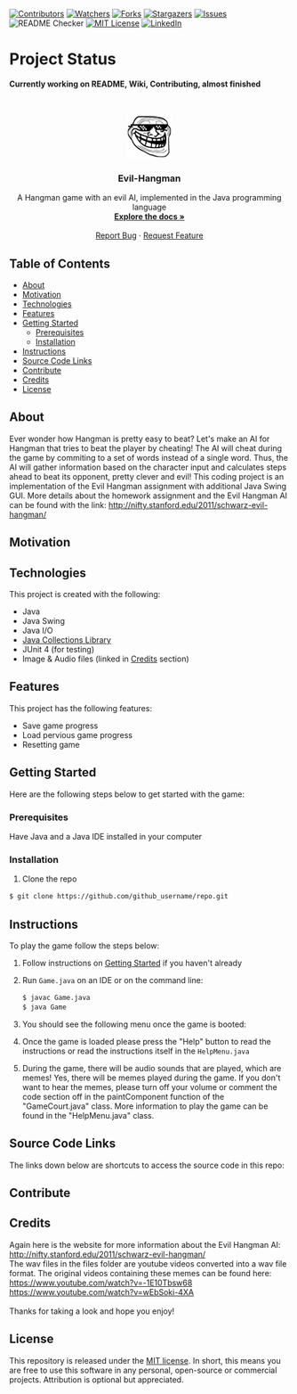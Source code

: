 <!-- PROJECT SHIELDS -->
<!--
*** Using markdown "reference style" links for readability.
*** Reference links are enclosed in brackets [ ] instead of parentheses ( ).
*** See the bottom of this document for the declaration of the reference variables
-->
[![Contributors][contributors-shield]][contributors-url]
[![Watchers][watchers-shield]][watchers-url]
[![Forks][forks-shield]][forks-url]
[![Stargazers][stars-shield]][stars-url]
[![Issues][issues-shield]][issues-url]
![README Checker](https://github.com/jasont2022/evil-hangman/workflows/README%20URL%20Checker/badge.svg)
[![MIT License][license-shield]][license-url]
[![LinkedIn][linkedin-shield]][linkedin-url]

# Project Status
**Currently working on README, Wiki, Contributing, almost finished**

<!-- PROJECT LOGO -->
<br />
<p align="center">
  <a href="https://github.com/jasont2022/evil-hangman">
    <img src="files/troll2.png" alt="Logo" width="80" height="80">
  </a>

  <h3 align="center">Evil-Hangman</h3>

  <p align="center">
    A Hangman game with an evil AI, implemented in the Java programming language
    <br />
    <a href="https://github.com/jasont2022/evil-hangman"><strong>Explore the docs »</strong></a>
    <br />
    <br />
    <a href="https://github.com/jasont2022/evil-hangman/issues">Report Bug</a>
    ·
    <a href="https://github.com/jasont2022/evil-hangman/issues">Request Feature</a>
  </p>
</p>

## Table of Contents
* [About](#about)
* [Motivation](#motivation)
* [Technologies](#technologies)
* [Features](#features)
* [Getting Started](#getting-started)
  * [Prerequisites](#prerequisites)
  * [Installation](#installation)
* [Instructions](#instructions)
* [Source Code Links](#source-code-links)
* [Contribute](#contribute)
* [Credits](#credits)
* [License](#license)

## About
Ever wonder how Hangman is pretty easy to beat? Let's make an AI for Hangman that tries to beat the player by cheating! The AI will cheat during the game by commiting to a set of words instead of a single word. Thus, the AI will gather information based on the character input and calculates steps ahead to beat its opponent, pretty clever and evil! This coding project is an implementation of the Evil Hangman assignment with additional Java Swing GUI. More details about the homework assignment and the Evil Hangman AI can be found with the link: http://nifty.stanford.edu/2011/schwarz-evil-hangman/

## Motivation

## Technologies
This project is created with the following:
* Java
* Java Swing
* Java I/O
* [Java Collections Library](https://docs.oracle.com/javase/7/docs/api/java/util/Collections.html)
* JUnit 4 \(for testing\)
* Image & Audio files \(linked in [Credits](#credits) section\)

## Features
This project has the following features:
* Save game progress
* Load pervious game progress
* Resetting game

## Getting Started
Here are the following steps below to get started with the game:
### Prerequisites
Have Java and a Java IDE installed in your computer
### Installation
1. Clone the repo
```bash
$ git clone https://github.com/github_username/repo.git
```

## Instructions
To play the game follow the steps below:
1. Follow instructions on [Getting Started](#getting-started) if you haven't already
2. Run `Game.java` on an IDE or on the command line:

   ```bash
   $ javac Game.java
   $ java Game
   ```
3. You should see the following menu once the game is booted:
4. Once the game is loaded please press the "Help" button to read the instructions or read the instructions itself in the `HelpMenu.java` 
5. During the game, there will be audio sounds that are played, which are memes! Yes, there will be memes played during the game. If you don't want to hear the memes, please turn off your volume or comment the code section off in the paintComponent function of the "GameCourt.java" class. More information to play the game can be found in the "HelpMenu.java" class.

## Source Code Links
The links down below are shortcuts to access the source code in this repo:

## Contribute

## Credits
Again here is the website for more information about the Evil Hangman AI: http://nifty.stanford.edu/2011/schwarz-evil-hangman/
<br /> 
The wav files in the files folder are youtube videos converted into a wav file format. The original videos containing these memes can be found here: <br /> 
https://www.youtube.com/watch?v=-1E10Tbsw68
<br /> 
https://www.youtube.com/watch?v=wEbSoki-4XA
<br /> 
<br /> 
Thanks for taking a look and hope you enjoy!

## License
This repository is released under the [MIT license](https://github.com/jasont2022/evil-hangman/blob/master/LICENSE.md). In short, this means you are free to use this software in any personal, open-source or commercial projects. Attribution is optional but appreciated.

<!-- Links -->
[contributors-shield]: https://img.shields.io/github/contributors/jasont2022/evil-hangman.svg?color=brightgreen&style=flat-square
[contributors-url]: https://github.com/jasont2022/evil-hangman/graphs/contributors
[watchers-shield]: https://img.shields.io/github/watchers/jasont2022/evil-hangman?style=flat-square
[watchers-url]: https://github.com/jasont2022/evil-hangman/watchers
[forks-shield]: https://img.shields.io/github/forks/jasont2022/evil-hangman.svg?style=flat-square
[forks-url]: https://github.com/jasont2022/evil-hangman/network/members
[stars-shield]: https://img.shields.io/github/stars/jasont2022/evil-hangman.svg?style=flat-square
[stars-url]: https://github.com/jasont2022/evil-hangman/stargazers
[issues-shield]: https://img.shields.io/github/issues/jasont2022/evil-hangman?color=success&style=flat-square
[issues-url]: https://github.com/jasont2022/evil-hangman/issues
[license-shield]: https://img.shields.io/github/license/jasont2022/evil-hangman.svg?style=flat-square
[license-url]: https://github.com/jasont2022/evil-hangman/blob/master/LICENSE.md
[linkedin-shield]: https://img.shields.io/badge/-LinkedIn-black.svg?style=flat-square&logo=linkedin&colorB=555
[linkedin-url]: https://linkedin.com/in/jasontran2022
